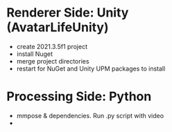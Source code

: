 # Renderer Side: Unity (AvatarLifeUnity)
- create 2021.3.5f1 project
- install Nuget
- merge project directories
- restart for NuGet and Unity UPM packages to install

# Processing Side: Python
- mmpose & dependencies. Run .py script with video
- 
